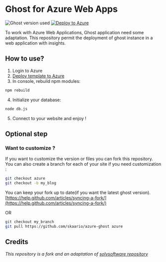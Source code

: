 # Ghost for Azure Web Apps

![Ghost version used](https://img.shields.io/badge/ghost-v1.23.1-green.svg)
[![Deploy to Azure](https://azuredeploy.net/deploybutton.png)](https://azuredeploy.net/)

To work with Azure Web Applications, Ghost application need some adaptation.
This repository permit the deployment of ghost instance in a web application with insights.

## How to use?
1. Login to Azure
2. [Deploy template to Azure](https://azuredeploy.net/)
3. In console, rebuild npm modules:
```bash
npm rebuild
```
4. Initialize your database:
```bash
node db.js
```
5. Connect to your website and enjoy !


## Optional step
### Want to customize ?

If you want to customize the version or files you can fork this repository.
You can also create a branch for each of your site if you need customization :
```bash
git checkout azure
git checkout -b my_blog
```
You can keep your fork up to date(if you want the latest ghost version).
[https://help.github.com/articles/syncing-a-fork/](https://help.github.com/articles/syncing-a-fork/)

OR

```bash
git checkout my_branch
git pull https://github.com/skaario/azure-ghost azure
```

## Credits
_This repository is a fork and an adaptation of [solvsoftware repository](https://github.com/solvsoftware/Ghost-Azure)_
